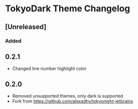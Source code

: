 <!-- Keep a Changelog guide -> https://keepachangelog.com -->

# TokyoDark Theme Changelog

## [Unreleased]

### Added

## 0.2.1

- Changed line number highlight color

## 0.2.0

- Removed unsupported themes, only dark is supported
- Fork from https://github.com/alexadhy/tokyonight-jetbrains
